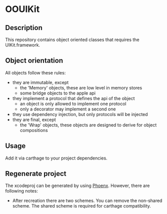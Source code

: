 # OOUIKit

## Description
This repository contains object oriented classes that requires the UIKit.framework.

## Object orientation
All objects follow these rules:
- they are immutable, except 
    - the 'Memory' objects, these are low level in memory stores
    - some bridge objects to the apple api
- they implement a protocol that defines the api of the object
    - an object is only allowed to implement one protocol
    - only a decorator may implement a second one
- they use dependency injection, but only protocols will be injected
- they are final, except
    - the 'Wrap' objects, these objects are designed to derive for object compositions

## Usage
Add it via carthage to your project dependencies.

## Regenerate project
The xcodeproj can be generated by using [Phoenx](https://github.com/jensmeder/Phoenx). 
However, there are following notes:
- After recreation there are two schemes. You can remove the non-shared scheme. The shared scheme is required for carthage compatibility.
